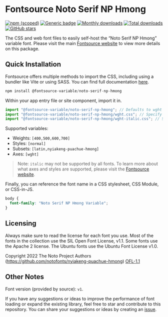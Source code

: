 # Fontsource Noto Serif NP Hmong

[![npm (scoped)](https://img.shields.io/npm/v/@fontsource-variable/noto-serif-np-hmong?color=brightgreen)](https://www.npmjs.com/package/@fontsource-variable/noto-serif-np-hmong) [![Generic badge](https://img.shields.io/badge/fontsource-passing-brightgreen)](https://github.com/fontsource/fontsource) [![Monthly downloads](https://badgen.net/npm/dm/@fontsource-variable/noto-serif-np-hmong)](https://github.com/fontsource/fontsource) [![Total downloads](https://badgen.net/npm/dt/@fontsource-variable/noto-serif-np-hmong)](https://github.com/fontsource/fontsource) [![GitHub stars](https://img.shields.io/github/stars/fontsource/fontsource.svg?style=social&label=Star)](https://github.com/fontsource/fontsource/stargazers)

The CSS and web font files to easily self-host the “Noto Serif NP Hmong” variable font. Please visit the main [Fontsource website](https://fontsource.org/fonts/noto-serif-np-hmong) to view more details on this package.

## Quick Installation

Fontsource offers multiple methods to import the CSS, including using a bundler like Vite or using SASS. You can find full documentation [here](https://fontsource.org/docs/getting-started/introduction).

```javascript
npm install @fontsource-variable/noto-serif-np-hmong
```

Within your app entry file or site component, import it in.

```javascript
import "@fontsource-variable/noto-serif-np-hmong"; // Defaults to wght axis
import "@fontsource-variable/noto-serif-np-hmong/wght.css"; // Specify axis
import "@fontsource-variable/noto-serif-np-hmong/wght-italic.css"; // Specify axis and style
```

Supported variables:
- Weights: `[400,500,600,700]`
- Styles: `[normal]`
- Subsets: `[latin,nyiakeng-puachue-hmong]`
- Axes: `[wght]`

> Note: `italic` may not be supported by all fonts. To learn more about what axes and styles are supported, please visit the [Fontsource website](https://fontsource.org/fonts/noto-serif-np-hmong).

Finally, you can reference the font name in a CSS stylesheet, CSS Module, or CSS-in-JS.

```css
body {
  font-family: "Noto Serif NP Hmong Variable";
}
```

## Licensing
Always make sure to read the license for each font you use. Most of the fonts in the collection use the SIL Open Font License, v1.1. Some fonts use the Apache 2 license. The Ubuntu fonts use the Ubuntu Font License v1.0.

Copyright 2022 The Noto Project Authors (https://github.com/notofonts/nyiakeng-puachue-hmong)
[OFL-1.1](http://scripts.sil.org/OFL)

## Other Notes
Font version (provided by source): `v1`.

If you have any suggestions or ideas to improve the performance of font loading or expand the existing library, feel free to star and contribute to this repository. You can share your suggestions or ideas by creating an [issue](https://github.com/fontsource/fontsource/issues).